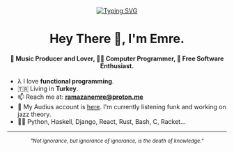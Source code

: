 <div align="center">

[![Typing SVG](https://readme-typing-svg.herokuapp.com?font=Source+Code+Pro&color=%23FF4500&size=27&center=true&vCenter=true&height=100&lines=Free+Software;GNU%2FLinux;Unreol+Freedom)](https://git.io/typing-svg)
  
</div>

<h1 align="center">Hey There 👋, I'm Emre.</h1>
<h4 align="center">🎹 Music Producer and Lover, 👨‍💻 Computer Programmer, 🐧 Free Software Enthusiast.</h3>

- λ I love **functional programming**.
- 🇹🇷 Living in **Turkey**.
- 📫 Reach me at: **ramazanemre@proton.me**
- 🎹 My Audius account is [here](https://audius.co/emreasaurus). I'm currently listening funk and working on jazz theory.
- 👨‍💻 Python, Haskell, Django, React, Rust, Bash, C, Racket...

---

<div align="center">
  <small><i>"Not ignorance, but ignorance of ignorance, is the death of knowledge."</i></small>
</div>
